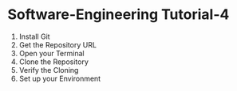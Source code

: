 # Software-Engineering Tutorial-4
1. Install Git
2. Get the Repository URL
3. Open your Terminal
4. Clone the Repository
5. Verify the Cloning
6. Set up your Environment
